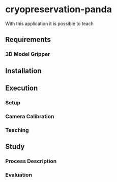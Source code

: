 # cryopreservation-panda

With this application it is possible to teach 

## Requirements

### 3D Model Gripper

## Installation

## Execution

### Setup

### Camera Calibration

### Teaching

## Study

### Process Description

### Evaluation
